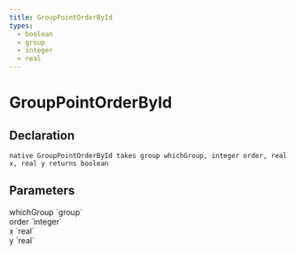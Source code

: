 ```yaml
---
title: GroupPointOrderById
types:
  - boolean
  - group
  - integer
  - real
---
```


# GroupPointOrderById

## Declaration

```
native GroupPointOrderById takes group whichGroup, integer order, real x, real y returns boolean
```

## Parameters
<dl>
  <dt>whichGroup `group`</dt>
  <dd></dd>

  <dt>order `integer`</dt>
  <dd></dd>

  <dt>x `real`</dt>
  <dd></dd>

  <dt>y `real`</dt>
  <dd></dd>
</dl>